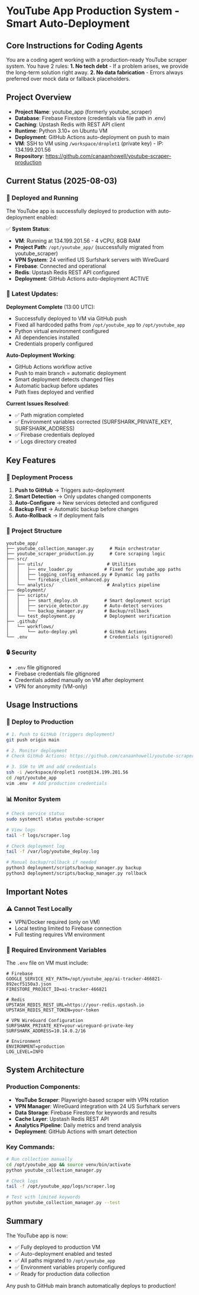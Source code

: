 # YouTube App Production System - Smart Auto-Deployment

## Core Instructions for Coding Agents

You are a coding agent working with a production-ready YouTube scraper system.
You have 2 rules:
**1. No tech debt** - If a problem arises, we provide the long-term solution right away.
**2. No data fabrication** - Errors always preferred over mock data or fallback placeholders.

## Project Overview

- **Project Name**: youtube_app (formerly youtube_scraper)
- **Database**: Firebase Firestore (credentials via file path in .env)
- **Caching**: Upstash Redis with REST API client
- **Runtime**: Python 3.10+ on Ubuntu VM
- **Deployment**: GitHub Actions auto-deployment on push to main
- **VM**: SSH to VM using `/workspace/droplet1` (private key) - IP: 134.199.201.56
- **Repository**: https://github.com/canaanhowell/youtube-scraper-production

## Current Status (2025-08-03)

### 🚀 **Deployed and Running**

The YouTube app is successfully deployed to production with auto-deployment enabled:

✅ **System Status**:
- **VM**: Running at 134.199.201.56 - 4 vCPU, 8GB RAM
- **Project Path**: `/opt/youtube_app/` (successfully migrated from youtube_scraper)
- **VPN System**: 24 verified US Surfshark servers with WireGuard
- **Firebase**: Connected and operational
- **Redis**: Upstash Redis REST API configured
- **Deployment**: GitHub Actions auto-deployment ACTIVE

### 🔧 **Latest Updates**:

**Deployment Complete** (13:00 UTC):
- Successfully deployed to VM via GitHub push
- Fixed all hardcoded paths from `/opt/youtube_app` to `/opt/youtube_app`
- Python virtual environment configured
- All dependencies installed
- Credentials properly configured

**Auto-Deployment Working**:
- GitHub Actions workflow active
- Push to main branch = automatic deployment
- Smart deployment detects changed files
- Automatic backup before updates
- Path fixes deployed and verified

**Current Issues Resolved**:
- ✅ Path migration completed
- ✅ Environment variables corrected (SURFSHARK_PRIVATE_KEY, SURFSHARK_ADDRESS)
- ✅ Firebase credentials deployed
- ✅ Logs directory created

## Key Features

### 🎯 **Deployment Process**
1. **Push to GitHub** → Triggers auto-deployment
2. **Smart Detection** → Only updates changed components
3. **Auto-Configure** → New services detected and configured
4. **Backup First** → Automatic backup before changes
5. **Auto-Rollback** → If deployment fails

### 📁 **Project Structure**
```
youtube_app/
├── youtube_collection_manager.py      # Main orchestrator
├── youtube_scraper_production.py      # Core scraping logic
├── src/
│   ├── utils/                        # Utilities
│   │   ├── env_loader.py            # Fixed for youtube_app paths
│   │   ├── logging_config_enhanced.py # Dynamic log paths
│   │   └── firebase_client_enhanced.py
│   └── analytics/                    # Analytics pipeline
├── deployment/
│   ├── scripts/
│   │   ├── smart_deploy.sh          # Smart deployment script
│   │   ├── service_detector.py      # Auto-detect services
│   │   └── backup_manager.py        # Backup/rollback
│   └── test_deployment.py           # Deployment verification
├── .github/
│   └── workflows/
│       └── auto-deploy.yml          # GitHub Actions
└── .env                             # Credentials (gitignored)
```

### 🔒 **Security**
- `.env` file gitignored
- Firebase credentials file gitignored  
- Credentials added manually on VM after deployment
- VPN for anonymity (VM-only)

## Usage Instructions

### 🚀 **Deploy to Production**
```bash
# 1. Push to GitHub (triggers deployment)
git push origin main

# 2. Monitor deployment
# Check GitHub Actions: https://github.com/canaanhowell/youtube-scraper-production/actions

# 3. SSH to VM and add credentials
ssh -i /workspace/droplet1 root@134.199.201.56
cd /opt/youtube_app
vim .env  # Add production credentials
```

### 📊 **Monitor System**
```bash
# Check service status
sudo systemctl status youtube-scraper

# View logs
tail -f logs/scraper.log

# Check deployment log
tail -f /var/log/youtube_deploy.log

# Manual backup/rollback if needed
python3 deployment/scripts/backup_manager.py backup
python3 deployment/scripts/backup_manager.py rollback
```

## Important Notes

### ⚠️ **Cannot Test Locally**
- VPN/Docker required (only on VM)
- Local testing limited to Firebase connection
- Full testing requires VM environment

### 📝 **Required Environment Variables**
The `.env` file on VM must include:
```env
# Firebase
GOOGLE_SERVICE_KEY_PATH=/opt/youtube_app/ai-tracker-466821-892ecf5150a3.json
FIRESTORE_PROJECT_ID=ai-tracker-466821

# Redis
UPSTASH_REDIS_REST_URL=https://your-redis.upstash.io
UPSTASH_REDIS_REST_TOKEN=your-token

# VPN WireGuard Configuration
SURFSHARK_PRIVATE_KEY=your-wireguard-private-key
SURFSHARK_ADDRESS=10.14.0.2/16

# Environment
ENVIRONMENT=production
LOG_LEVEL=INFO
```

## System Architecture

### **Production Components**:
- **YouTube Scraper**: Playwright-based scraper with VPN rotation
- **VPN Manager**: WireGuard integration with 24 US Surfshark servers
- **Data Storage**: Firebase Firestore for keywords and results
- **Cache Layer**: Upstash Redis REST API
- **Analytics Pipeline**: Daily metrics and trend analysis
- **Deployment**: GitHub Actions with smart detection

### **Key Commands**:
```bash
# Run collection manually
cd /opt/youtube_app && source venv/bin/activate
python youtube_collection_manager.py

# Check logs
tail -f /opt/youtube_app/logs/scraper.log

# Test with limited keywords
python youtube_collection_manager.py --test
```

## Summary

The YouTube app is now:
- ✅ Fully deployed to production VM
- ✅ Auto-deployment enabled and tested
- ✅ All paths migrated to `/opt/youtube_app`
- ✅ Environment variables properly configured
- ✅ Ready for production data collection

Any push to GitHub main branch automatically deploys to production!
